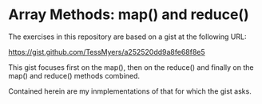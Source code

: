 # Array Methods: map() and reduce()

The exercises in this repository are based on a gist at the following URL:

https://gist.github.com/TessMyers/a252520dd9a8fe68f8e5

This gist focuses first on the map(), then on the reduce() and finally on
the map() and reduce() methods combined.

Contained herein are my inmplementations of that for which the gist asks.

